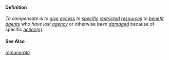 #### Definition

*To compensate* is *to [give](https://github.com/gcassel/Modular-Organization-Terminology/blob/master/terms/give.md) [access](https://github.com/gcassel/Modular-Organization-Terminology/blob/master/terms/access.md) to [specific](https://github.com/gcassel/Modular-Organization-Terminology/blob/master/terms/specific.md) [restricted](https://github.com/gcassel/Modular-Organization-Terminology/blob/master/terms/restrict.md) [resources](https://github.com/gcassel/Modular-Organization-Terminology/blob/master/terms/resource.md)* to *[benefit](https://github.com/gcassel/Modular-Organization-Terminology/blob/master/terms/benefit.md) [agents](https://github.com/gcassel/Modular-Organization-Terminology/blob/master/terms/agent.md)* who *have lost [agency](https://github.com/gcassel/Modular-Organization-Terminology/blob/master/terms/agency.md)* or otherwise *been [damaged](https://github.com/gcassel/Modular-Organization-Terminology/blob/master/terms/damage.md)* because of specific [action(s)](https://github.com/gcassel/Modular-Organization-Terminology/blob/master/terms/action.md).

#### See Also 

*[remunerate](https://github.com/gcassel/Modular-Organization-Terminology/blob/master/terms/remunerate.md)*
